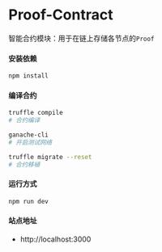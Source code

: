 # Proof-Contract
智能合约模块：用于在链上存储各节点的`Proof`

#### 安装依赖

```bash
npm install
```



#### 编译合约

```bash
truffle compile
# 合约编译

ganache-cli
# 开启测试网络

truffle migrate --reset
# 合约移植
```



#### 运行方式

```bash
npm run dev
```



#### 站点地址

* http://localhost:3000
